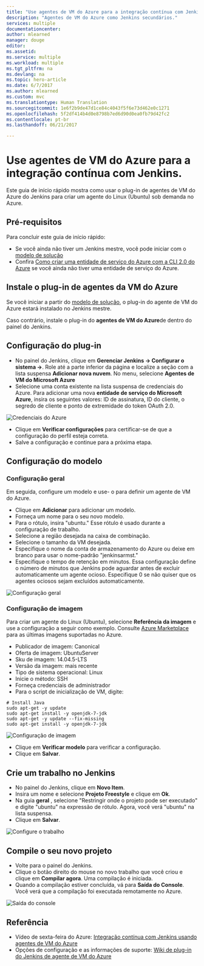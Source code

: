 ```yaml
---
title: "Use agentes de VM do Azure para a integração contínua com Jenkins."
description: "Agentes de VM do Azure como Jenkins secundários."
services: multiple
documentationcenter: 
author: mlearned
manager: douge
editor: 
ms.assetid: 
ms.service: multiple
ms.workload: multiple
ms.tgt_pltfrm: na
ms.devlang: na
ms.topic: hero-article
ms.date: 6/7/2017
ms.author: mlearned
ms.custom: mvc
ms.translationtype: Human Translation
ms.sourcegitcommit: 1e6f2b9de47d1ce84c4043f5f6e73d462e0c1271
ms.openlocfilehash: 5f2df414b4d0e8798b7ed6d90d0ea0fb79d42fc2
ms.contentlocale: pt-br
ms.lasthandoff: 06/21/2017

---
```

# <a name="use-azure-vm-agents-for-continuous-integration-with-jenkins"></a>Use agentes de VM do Azure para a integração contínua com Jenkins.

Este guia de início rápido mostra como usar o plug-in de agentes de VM do Azure do Jenkins para criar um agente do Linux (Ubuntu) sob demanda no Azure.

## <a name="prerequisites"></a>Pré-requisitos

Para concluir este guia de início rápido:

* Se você ainda não tiver um Jenkins mestre, você pode iniciar com o [modelo de solução](install-jenkins-solution-template.md) 
* Confira [Como criar uma entidade de serviço do Azure com a CLI 2.0 do Azure](https://docs.microsoft.com/en-us/cli/azure/create-an-azure-service-principal-azure-cli?toc=%2fazure%2fazure-resource-manager%2ftoc.json) se você ainda não tiver uma entidade de serviço do Azure.

## <a name="install-azure-vm-agents-plugin"></a>Instale o plug-in de agentes da VM do Azure

Se você iniciar a partir do [modelo de solução](install-jenkins-solution-template.md), o plug-in do agente de VM do Azure estará instalado no Jenkins mestre.

Caso contrário, instale o plug-in do **agentes de VM do Azure**de dentro do painel do Jenkins.

## <a name="configure-the-plugin"></a>Configuração do plug-in

* No painel do Jenkins, clique em **Gerenciar Jenkins -> Configurar o sistema ->**. Role até a parte inferior da página e localize a seção com a lista suspensa **Adicionar nova nuvem**. No menu, selecione **Agentes de VM do Microsoft Azure**
* Selecione uma conta existente na lista suspensa de credenciais do Azure.  Para adicionar uma nova **entidade de serviço do Microsoft Azure**, insira os seguintes valores: ID de assinatura, ID do cliente, o segredo de cliente e ponto de extremidade do token OAuth 2.0.

![Credenciais do Azure](./media/jenkins-azure-vm-agents/service-principal.png)

* Clique em **Verificar configurações** para certificar-se de que a configuração do perfil esteja correta.
* Salve a configuração e continue para a próxima etapa.

## <a name="template-configuration"></a>Configuração do modelo

### <a name="general-configuration"></a>Configuração geral
Em seguida, configure um modelo e use- o para definir um agente de VM do Azure. 

* Clique em **Adicionar** para adicionar um modelo. 
* Forneça um nome para o seu novo modelo. 
* Para o rótulo, insira "ubuntu." Esse rótulo é usado durante a configuração de trabalho.
* Selecione a região desejada na caixa de combinação.
* Selecione o tamanho da VM desejada.
* Especifique o nome da conta de armazenamento do Azure ou deixe em branco para usar o nome-padrão "jenkinsarmst."
* Especifique o tempo de retenção em minutos. Essa configuração define o número de minutos que Jenkins pode aguardar antes de excluir automaticamente um agente ocioso. Especifique 0 se não quiser que os agentes ociosos sejam excluídos automaticamente.

![Configuração geral](./media/jenkins-azure-vm-agents/general-config.png)

### <a name="image-configuration"></a>Configuração de imagem

Para criar um agente do Linux (Ubuntu), selecione **Referência da imagem** e use a configuração a seguir como exemplo. Consulte [Azure Marketplace](https://azuremarketplace.microsoft.com/en-us/marketplace/apps/category/compute?subcategories=virtual-machine-images&page=1) para as últimas imagens suportadas no Azure.

* Publicador de imagem: Canonical
* Oferta de imagem: UbuntuServer
* Sku de imagem: 14.04.5-LTS
* Versão da imagem: mais recente
* Tipo de sistema operacional: Linux
* Inicie o método: SSH
* Forneça credenciais de administrador
* Para o script de inicialização de VM, digite:
```
# Install Java
sudo apt-get -y update
sudo apt-get install -y openjdk-7-jdk
sudo apt-get -y update --fix-missing
sudo apt-get install -y openjdk-7-jdk
```
![Configuração de imagem](./media/jenkins-azure-vm-agents/image-config.png)

* Clique em **Verificar modelo** para verificar a configuração.
* Clique em **Salvar**.

## <a name="create-a-job-in-jenkins"></a>Crie um trabalho no Jenkins

* No painel do Jenkins, clique em **Novo Item**. 
* Insira um nome e selecione **Projeto Freestyle** e clique em **Ok**.
* Na guia **geral** , selecione "Restringir onde o projeto pode ser executado" e digite "ubuntu" na expressão de rótulo. Agora, você verá "ubuntu" na lista suspensa.
* Clique em **Salvar**.

![Configure o trabalho](./media/jenkins-azure-vm-agents/job-config.png)

## <a name="build-your-new-project"></a>Compile o seu novo projeto

* Volte para o painel do Jenkins.
* Clique o botão direito do mouse no novo trabalho que você criou e clique em **Compilar agora**. Uma compilação é iniciada. 
* Quando a compilação estiver concluída, vá para **Saída do Console**. Você verá que a compilação foi executada remotamente no Azure.

![Saída do console](./media/jenkins-azure-vm-agents/console-output.png)

## <a name="reference"></a>Referência

* Vídeo de sexta-feira do Azure: [Integração contínua com Jenkins usando agentes de VM do Azure](https://channel9.msdn.com/Shows/Azure-Friday/Continuous-Integration-with-Jenkins-Using-Azure-VM-Agents)
* Opções de configuração e as informações de suporte: [Wiki de plug-in do Jenkins de agente de VM do Azure](https://wiki.jenkins-ci.org/display/JENKINS/Azure+VM+Agents+Plugin) 


